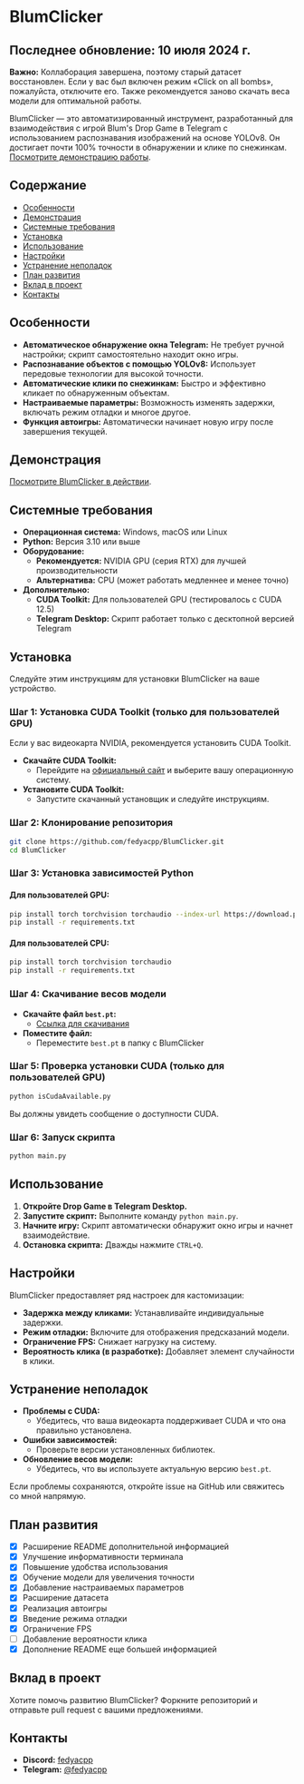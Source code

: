 # BlumClicker

## Последнее обновление: 10 июля 2024 г.

**Важно:** Коллаборация завершена, поэтому старый датасет восстановлен. Если у вас был включен режим «Click on all bombs», пожалуйста, отключите его. Также рекомендуется заново скачать веса модели для оптимальной работы.

BlumClicker — это автоматизированный инструмент, разработанный для взаимодействия с игрой Blum's Drop Game в Telegram с использованием распознавания изображений на основе YOLOv8. Он достигает почти 100% точности в обнаружении и клике по снежинкам. [Посмотрите демонстрацию работы](https://photos.app.goo.gl/caVfEjbUsoawek9J8).

## Содержание

- [Особенности](#особенности)
- [Демонстрация](#демонстрация)
- [Системные требования](#системные-требования)
- [Установка](#установка)
- [Использование](#использование)
- [Настройки](#настройки)
- [Устранение неполадок](#устранение-неполадок)
- [План развития](#план-развития)
- [Вклад в проект](#вклад-в-проект)
- [Контакты](#контакты)

## Особенности

- **Автоматическое обнаружение окна Telegram:** Не требует ручной настройки; скрипт самостоятельно находит окно игры.
- **Распознавание объектов с помощью YOLOv8:** Использует передовые технологии для высокой точности.
- **Автоматические клики по снежинкам:** Быстро и эффективно кликает по обнаруженным объектам.
- **Настраиваемые параметры:** Возможность изменять задержки, включать режим отладки и многое другое.
- **Функция автоигры:** Автоматически начинает новую игру после завершения текущей.

## Демонстрация

[Посмотрите BlumClicker в действии](https://photos.app.goo.gl/caVfEjbUsoawek9J8).

## Системные требования

- **Операционная система:** Windows, macOS или Linux
- **Python:** Версия 3.10 или выше
- **Оборудование:**
  - **Рекомендуется:** NVIDIA GPU (серия RTX) для лучшей производительности
  - **Альтернатива:** CPU (может работать медленнее и менее точно)
- **Дополнительно:**
  - **CUDA Toolkit:** Для пользователей GPU (тестировалось с CUDA 12.5)
  - **Telegram Desktop:** Скрипт работает только с десктопной версией Telegram

## Установка

Следуйте этим инструкциям для установки BlumClicker на ваше устройство.

### Шаг 1: Установка CUDA Toolkit (только для пользователей GPU)

Если у вас видеокарта NVIDIA, рекомендуется установить CUDA Toolkit.

- **Скачайте CUDA Toolkit:**
  - Перейдите на [официальный сайт](https://developer.nvidia.com/cuda-downloads) и выберите вашу операционную систему.
- **Установите CUDA Toolkit:**
  - Запустите скачанный установщик и следуйте инструкциям.

### Шаг 2: Клонирование репозитория

```bash
git clone https://github.com/fedyacpp/BlumClicker.git
cd BlumClicker
```

### Шаг 3: Установка зависимостей Python

#### Для пользователей GPU:

```bash
pip install torch torchvision torchaudio --index-url https://download.pytorch.org/whl/cu121
pip install -r requirements.txt
```

#### Для пользователей CPU:

```bash
pip install torch torchvision torchaudio
pip install -r requirements.txt
```

### Шаг 4: Скачивание весов модели

- **Скачайте файл `best.pt`:**
  - [Ссылка для скачивания](https://drive.google.com/file/d/1lUTl4GulseoWs_vhPnYp0qkIYaumKMNg/view?usp=sharing)
- **Поместите файл:**
  - Переместите `best.pt` в папку с BlumClicker

### Шаг 5: Проверка установки CUDA (только для пользователей GPU)

```bash
python isCudaAvailable.py
```

Вы должны увидеть сообщение о доступности CUDA.

### Шаг 6: Запуск скрипта

```bash
python main.py
```

## Использование

1. **Откройте Drop Game в Telegram Desktop.**
2. **Запустите скрипт:** Выполните команду `python main.py`.
3. **Начните игру:** Скрипт автоматически обнаружит окно игры и начнет взаимодействие.
4. **Остановка скрипта:** Дважды нажмите `CTRL+Q`.

## Настройки

BlumClicker предоставляет ряд настроек для кастомизации:

- **Задержка между кликами:** Устанавливайте индивидуальные задержки.
- **Режим отладки:** Включите для отображения предсказаний модели.
- **Ограничение FPS:** Снижает нагрузку на систему.
- **Вероятность клика (в разработке):** Добавляет элемент случайности в клики.

## Устранение неполадок

- **Проблемы с CUDA:**
  - Убедитесь, что ваша видеокарта поддерживает CUDA и что она правильно установлена.
- **Ошибки зависимостей:**
  - Проверьте версии установленных библиотек.
- **Обновление весов модели:**
  - Убедитесь, что вы используете актуальную версию `best.pt`.

Если проблемы сохраняются, откройте issue на GitHub или свяжитесь со мной напрямую.

## План развития

- [x] Расширение README дополнительной информацией
- [x] Улучшение информативности терминала
- [x] Повышение удобства использования
- [x] Обучение модели для увеличения точности
- [x] Добавление настраиваемых параметров
- [x] Расширение датасета
- [x] Реализация автоигры
- [x] Введение режима отладки
- [x] Ограничение FPS
- [ ] Добавление вероятности клика
- [x] Дополнение README еще большей информацией

## Вклад в проект

Хотите помочь развитию BlumClicker? Форкните репозиторий и отправьте pull request с вашими предложениями.

## Контакты

- **Discord:** [fedyacpp](https://discord.com/users/fedyacpp)
- **Telegram:** [@fedyacpp](https://t.me/fedyacpp)
